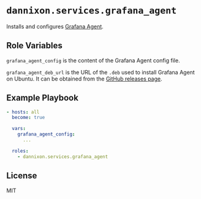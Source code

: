 # `dannixon.services.grafana_agent`

Installs and configures [Grafana Agent](https://grafana.com/docs/agent/).

## Role Variables

`grafana_agent_config` is the content of the Grafana Agent config file.

`grafana_agent_deb_url` is the URL of the `.deb` used to install Grafana Agent on Ubuntu.
It can be obtained from the [GitHub releases page](https://github.com/grafana/agent/releases).

## Example Playbook

```yaml
- hosts: all
  become: true

  vars:
    grafana_agent_config:
      ...

  roles:
    - dannixon.services.grafana_agent
```

## License

MIT

